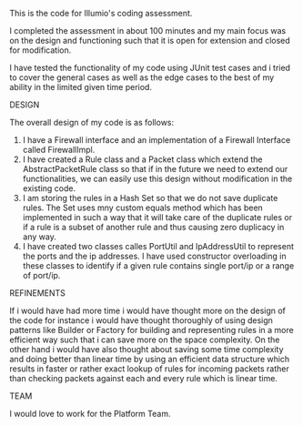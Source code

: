 This is the code for Illumio's coding assessment.

I completed the assessment in about 100 minutes and my main focus was on the design and functioning such that it is open for extension and closed for modification.

I have tested the functionality of my code using JUnit test cases and i tried to cover the general cases as well as the edge cases to the best of my ability in the limited given time period.

DESIGN

The overall design of my code is as follows:
1. I have a Firewall interface and an implementation of a Firewall Interface called FirewallImpl.
2. I have created a Rule class and a Packet class which extend the AbstractPacketRule class so that if in the future we need to extend our functionalities, we can easily use this design without modification in the existing code.
3. I am storing the rules in a Hash Set so that we do not save duplicate rules. The Set uses mny custom equals method which has been implemented in such a way that it will take care of the duplicate rules or if a rule is a subset of another rule and thus causing zero duplicacy in any way.
4. I have created two classes calles PortUtil and IpAddressUtil to represent the ports and the ip addresses. I have used constructor overloading in these classes to identify if a given rule contains single port/ip or a range of port/ip.

REFINEMENTS

If i would have had more time i would have thought more on the design of the code for instance i would have thought thoroughly of using design patterns like Builder or Factory for building and representing rules in a more efficient way such that i can save more on the space complexity. On the other hand i would have also thought about saving some time complexity and doing better than linear time by using an efficient data structure which results in faster or rather exact lookup of rules for incoming packets rather than checking packets against each and every rule which is linear time.

TEAM

I would love to work for the Platform Team.